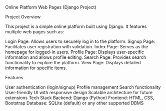 Online Platform Web Pages (Django Project)


Project Overview

This project is a simple online platform built using Django. It features multiple web pages such as:



Login Page: Allows users to securely log in to the platform.
Signup Page: Facilitates user registration with validation.
Index Page: Serves as the homepage for logged-in users.
Profile Page: Displays user-specific information and allows profile editing.
Search Page: Provides search functionality to explore the platform.
View Page: Displays detailed information for specific items.


Features

User authentication (login/signup)
Profile management
Search functionality
User-friendly UI with responsive design
Scalable architecture for future extensions
Tech Stack
Backend: Django (Python)
Frontend: HTML, CSS, Bootstrap
Database: SQLite (default) or any other supported DBMS
